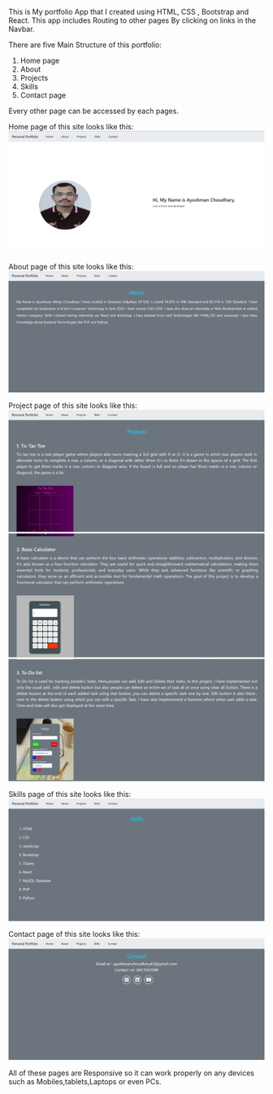 This is My portfolio App that I created using HTML, CSS , Bootstrap and React. This app includes Routing to other pages By clicking on links in the Navbar. <br>

There are five Main Structure of this portfolio:
<ol>
<li>Home page
<li>About
<li>Projects
<li>Skills
<li>Contact page
</ol>

Every other page can be accessed by each pages. 

Home page of this site looks like this:<br/>
<img src="src/images/Home page.png">

About page of this site looks like this:<br/>
<img src="src/images/About.png">

Project page of this site looks like this:<br/>
<img src="src/images/project page part1.png"><br/>
<img src="src/images/project page part2.png"><br/>
<img src="src/images/project page part3.png"><br/>

Skills page of this site looks like this:<br/>
<img src="src/images/skills.png">

Contact page of this site looks like this:<br/>
<img src="src/images/Contact.png">

All of these pages are Responsive so it can work properly on any devices such as Mobiles,tablets,Laptops or even PCs.